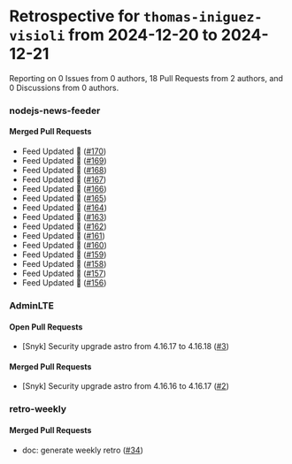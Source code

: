 # Retrospective for `thomas-iniguez-visioli` from 2024-12-20 to 2024-12-21

Reporting on 0 Issues from 0 authors, 18 Pull Requests from 2 authors, and 0 Discussions from 0 authors.


### nodejs-news-feeder

#### Merged Pull Requests

- Feed Updated 🍿 ([#170](https://github.com/thomas-iniguez-visioli/nodejs-news-feeder/pull/170))
- Feed Updated 🍿 ([#169](https://github.com/thomas-iniguez-visioli/nodejs-news-feeder/pull/169))
- Feed Updated 🍿 ([#168](https://github.com/thomas-iniguez-visioli/nodejs-news-feeder/pull/168))
- Feed Updated 🍿 ([#167](https://github.com/thomas-iniguez-visioli/nodejs-news-feeder/pull/167))
- Feed Updated 🍿 ([#166](https://github.com/thomas-iniguez-visioli/nodejs-news-feeder/pull/166))
- Feed Updated 🍿 ([#165](https://github.com/thomas-iniguez-visioli/nodejs-news-feeder/pull/165))
- Feed Updated 🍿 ([#164](https://github.com/thomas-iniguez-visioli/nodejs-news-feeder/pull/164))
- Feed Updated 🍿 ([#163](https://github.com/thomas-iniguez-visioli/nodejs-news-feeder/pull/163))
- Feed Updated 🍿 ([#162](https://github.com/thomas-iniguez-visioli/nodejs-news-feeder/pull/162))
- Feed Updated 🍿 ([#161](https://github.com/thomas-iniguez-visioli/nodejs-news-feeder/pull/161))
- Feed Updated 🍿 ([#160](https://github.com/thomas-iniguez-visioli/nodejs-news-feeder/pull/160))
- Feed Updated 🍿 ([#159](https://github.com/thomas-iniguez-visioli/nodejs-news-feeder/pull/159))
- Feed Updated 🍿 ([#158](https://github.com/thomas-iniguez-visioli/nodejs-news-feeder/pull/158))
- Feed Updated 🍿 ([#157](https://github.com/thomas-iniguez-visioli/nodejs-news-feeder/pull/157))
- Feed Updated 🍿 ([#156](https://github.com/thomas-iniguez-visioli/nodejs-news-feeder/pull/156))

### AdminLTE

#### Open Pull Requests

- [Snyk] Security upgrade astro from 4.16.17 to 4.16.18 ([#3](https://github.com/thomas-iniguez-visioli/AdminLTE/pull/3))

#### Merged Pull Requests

- [Snyk] Security upgrade astro from 4.16.16 to 4.16.17 ([#2](https://github.com/thomas-iniguez-visioli/AdminLTE/pull/2))

### retro-weekly

#### Merged Pull Requests

- doc: generate weekly retro ([#34](https://github.com/thomas-iniguez-visioli/retro-weekly/pull/34))